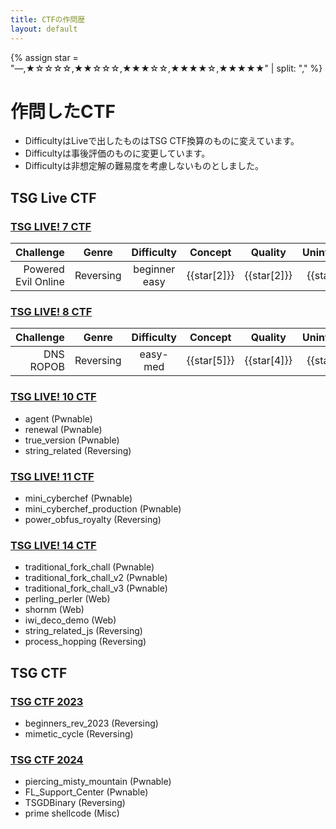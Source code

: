 ```yaml
---
title: CTFの作問歴
layout: default
---
```


{% assign star = "—,★☆☆☆☆,★★☆☆☆,★★★☆☆,★★★★☆,★★★★★" | split: "," %}

<!-- Google Analytics -->
<script async src="https://www.googletagmanager.com/gtag/js?id=G-JFPTPL2QDM"></script>
<script>
  window.dataLayer = window.dataLayer || [];
  function gtag(){dataLayer.push(arguments);}
  gtag('js', new Date());

  gtag('config', 'G-JFPTPL2QDM');
</script>

# 作問したCTF

- DifficultyはLiveで出したものはTSG CTF換算のものに変えています。
- Difficultyは事後評価のものに変更しています。
- Difficultyは非想定解の難易度を考慮しないものとしました。

## TSG Live CTF

### [TSG LIVE! 7 CTF](https://github.com/tsg-ut/tsg-live-ctf-7)

|Challenge|Genre|Difficulty|Concept|Quality|Unintended|
|--------:|-----|:--------:|:-----:|:-----:|:--------:|
|Powered Evil Online|Reversing|beginner easy|{{star[2]}}|{{star[2]}}|{{star[4]}}|

### [TSG LIVE! 8 CTF](https://github.com/tsg-ut/tsg-live-ctf-8)

|Challenge|Genre|Difficulty|Concept|Quality|Unintended|
|--------:|-----|:--------:|:-----:|:-----:|:--------:|
|DNS ROPOB|Reversing|easy-med|{{star[5]}}|{{star[4]}}|{{star[1]}}|

### [TSG LIVE! 10 CTF](https://github.com/tsg-ut/tsg-live-ctf-10)

- agent (Pwnable)
- renewal (Pwnable)
- true_version (Pwnable)
- string_related (Reversing)

### [TSG LIVE! 11 CTF](https://github.com/tsg-ut/tsg-live-ctf-11)

- mini_cyberchef (Pwnable)
- mini_cyberchef_production (Pwnable)
- power_obfus_royalty (Reversing)

### [TSG LIVE! 14 CTF](https://github.com/tsg-ut/tsg-live-ctf-14)

- traditional_fork_chall (Pwnable)
- traditional_fork_chall_v2 (Pwnable)
- traditional_fork_chall_v3 (Pwnable)
- perling_perler (Web)
- shornm (Web)
- iwi_deco_demo (Web)
- string_related_js (Reversing)
- process_hopping (Reversing)

## TSG CTF

### [TSG CTF 2023](https://github.com/tsg-ut/tsgctf2023)

- beginners_rev_2023 (Reversing)
- mimetic_cycle (Reversing)

### [TSG CTF 2024](https://github.com/tsg-ut/tsgctf2024)

- piercing_misty_mountain (Pwnable)
- FL_Support_Center (Pwnable)
- TSGDBinary (Reversing)
- prime shellcode (Misc)
